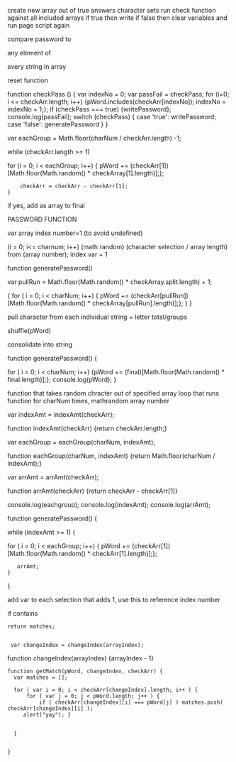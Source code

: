 create new array out of true answers character sets
run check function against all included arrays
if true then write
if false then clear variables and run page script again

compare password to

any element of

every string in array




reset function

function checkPass () {
  var indexNo = 0;
  var passFail = checkPass;
for (i=0; i <= checkArr.length; i++) {pWord.includes(checkArr[indexNo]); indexNo = indexNo + 1;};
if (checkPass === true) {writePassword}; console.log(passFail);
switch (checkPass) {
  case 'true': writePassword;
  case 'false': generatePassword
}
}





var eachGroup = Math.floor(charNum / checkArr.length) -1;

while (checkArr.length >= 1) 

for (i = 0; i < eachGroup; i++)
 {
        pWord += (checkArr[1])[Math.floor(Math.random() * checkArray[1].length)];};

        checkArr = checkArr - checkArr[1];
    }





if yes, add as array to final

PASSWORD FUNCTION

var array index number=1 (to avoid undefined)

(i = 0; i<= charnum; i++)
(math random) (character selection / array length) from (array number); index var + 1




function generatePassword() 

var pullRun = Math.floor(Math.random() * checkArray.split.length) + 1;

{
    for ( i = 0; i < charNum; i++) {
        pWord += (checkArr[pullRun])[Math.floor(Math.random() * checkArray[pullRun].length)];};
    }
}


pull character from each individual string = letter total/groups





shuffle(pWord)

consolidate into string



function generatePassword() {

for ( i = 0; i < charNum; i++) {pWord += (final)[Math.floor(Math.random() * final.length)];};
console.log(pWord);
}

function that takes random chracter out of specified array
loop that runs function for charNum times, mathrandom array number






var indexAmt = indexAmt(checkArr);

  function indexAmt(checkArr)
  {return checkArr.length;}


  var eachGroup = eachGroup(charNum, indexAmt);

  function eachGroup(charNum, indexAmt)
  {return Math.floor(charNum / indexAmt);}

  var arrAmt = arrAmt(checkArr);

  function arrAmt(checkArr)
  {return checkArr - checkArr[1]}

console.log(eachgroup);
console.log(indexAmt);
console.log(arrAmt);



function generatePassword() {



while (indexAmt >= 1) {


for ( i = 0; i < eachGroup; i++)
 {
        pWord += (checkArr[1])[Math.floor(Math.random() * checkArr[1].length)];};

       arrAmt;
    }

  }


add var to each selection that adds 1, use this to reference index number


if contains





    return matches; 
   

     var changeIndex = changeIndex(arrayIndex);
  function changeIndex(arrayIndex)
  {arrayIndex - 1}
  
    function getMatch(pWord, changeIndex, checkArr) {
      var matches = [];
      
      for ( var i = 0; i < checkArr[changeIndex].length; i++ ) {
          for ( var j = 0; j < pWord.length; j++ ) {
              if ( checkArr[changeIndex][i] === pWord[j] ) matches.push( checkArr[changeIndex][i] );
         alert("yay"); }
  
          
      }
    

    }